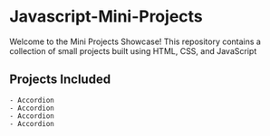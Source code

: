 # Javascript-Mini-Projects

Welcome to the Mini Projects Showcase! This repository contains a collection of small projects built using HTML, CSS, and JavaScript

## Projects Included

    - Accordion
    - Accordion
    - Accordion
    - Accordion
